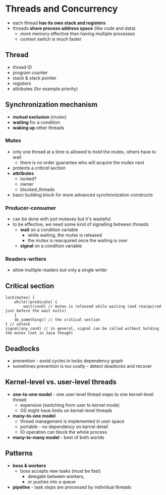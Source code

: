 # Threads and Concurrency
- each thread **has its own stack and registers**
- threads **share process address space** (like code and data)
    - more memory effective than having multiple processes
    - context switch is much faster

## Thread
- thread ID
- program counter
- stack & stack pointer
- registers
- attributes (for example priority)

## Synchronization mechanism
- **mutual exclusion** (mutex)
- **waiting** for a condition
- **waking up** other threads

### Mutex
- only one thread at a time is allowed to hold the mutex, others have to wait
    - there is no order guarantee who will acquire the mutex next
- protects a _critical section_
- **attributes**
    - locked?
    - owner
    - blocked_threads
- basic building block for more advanced synchronization constructs

### Producer-consumer
- can be done with just mutexes but it's wasteful
- to be effective, we need some kind of signalling between threads
    - **wait** on a condition variable
        - while waiting, the mutex is released
        - the mutex is reacquired once the waiting is over
    - **signal** on a condition variable

### Readers-writers
- allow multiple readers but only a single writer

## Critical section
```
lock(mutex) {
    while(!predicate) {
        wait(cond) // mutex is released while waiting (and reacquired just before the wait exits) 
    }
    do_something() // the critical section
} // unlock
signal(any_cond) // in general, signal can be called without holding the mutex (not in Java though)
```

## Deadlocks
- prevention - avoid cycles in locks dependency graph
- sometimes prevention is too costly - detect deadlocks and recover

## Kernel-level vs. user-level threads
- **one-to-one model** - one user-level thread maps to one kernel-level thread
  - expensive (switching from user to kernel mode)
  - OS might have limits on kernel-level threads
- **many-to-one model**
  - thread management is implemented in user space
  - portable - no dependency on kernel detail
  - IO operation can block the whole process
- **many-to-many model** - best of both worlds

## Patterns
- **boss & workers**
  - boss accepts new tasks (must be fast)
    - delegate between workers,
    - or pushes into a queue
- **pipeline** - task _steps_ are processed by individual threads

